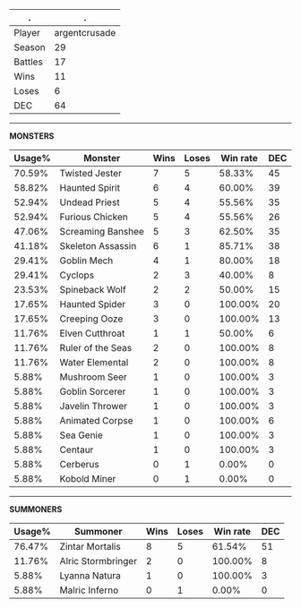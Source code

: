 .|.
|-|-
Player|argentcrusade
Season|29
Battles|17
Wins|11
Loses|6
DEC|64

---
**MONSTERS**

Usage%|Monster|Wins|Loses|Win rate|DEC|
-|-|-|-|-|-|
70.59%|Twisted Jester|7|5|58.33%|45|
58.82%|Haunted Spirit|6|4|60.00%|39|
52.94%|Undead Priest|5|4|55.56%|35|
52.94%|Furious Chicken|5|4|55.56%|26|
47.06%|Screaming Banshee|5|3|62.50%|35|
41.18%|Skeleton Assassin|6|1|85.71%|38|
29.41%|Goblin Mech|4|1|80.00%|18|
29.41%|Cyclops|2|3|40.00%|8|
23.53%|Spineback Wolf|2|2|50.00%|15|
17.65%|Haunted Spider|3|0|100.00%|20|
17.65%|Creeping Ooze|3|0|100.00%|13|
11.76%|Elven Cutthroat|1|1|50.00%|6|
11.76%|Ruler of the Seas|2|0|100.00%|8|
11.76%|Water Elemental|2|0|100.00%|8|
5.88%|Mushroom Seer|1|0|100.00%|3|
5.88%|Goblin Sorcerer|1|0|100.00%|3|
5.88%|Javelin Thrower|1|0|100.00%|3|
5.88%|Animated Corpse|1|0|100.00%|6|
5.88%|Sea Genie|1|0|100.00%|3|
5.88%|Centaur|1|0|100.00%|3|
5.88%|Cerberus|0|1|0.00%|0|
5.88%|Kobold Miner|0|1|0.00%|0|

---
**SUMMONERS**

Usage%|Summoner|Wins|Loses|Win rate|DEC|
-|-|-|-|-|-|
76.47%|Zintar Mortalis|8|5|61.54%|51|
11.76%|Alric Stormbringer|2|0|100.00%|8|
5.88%|Lyanna Natura|1|0|100.00%|3|
5.88%|Malric Inferno|0|1|0.00%|0|
